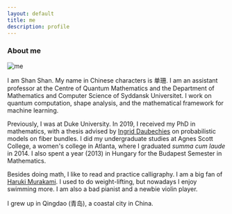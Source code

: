 ```yaml
---
layout: default
title: me
description: profile
---
```


### About me
![me](/images/sshan.jpg)

I am Shan Shan. My name in Chinese characters is 单珊. I am an assistant professor at the Centre of Quantum Mathematics and the Department of Mathematics and Computer Science of Syddansk Universitet. I work on quantum computation, shape analysis, and the mathematical framework for machine learning. 

Previously, I was at Duke University. In 2019, I received my PhD in mathematics, with a thesis advised by [Ingrid Daubechies](/images/SSID.png) on probabilistic models on fiber bundles.
I did my undergraduate studies at Agnes Scott College, a women's college in Atlanta, where I graduated *summa cum laude* in 2014.  I also spent a year (2013) in Hungary for the Budapest Semester in Mathematics.

Besides doing math, I like to read and practice calligraphy. I am a big fan of [Haruki Murakami](http://www.harukimurakami.com). I used to do weight-lifting, but nowadays I enjoy swimming more. I am also a bad pianist and a newbie violin player. 

I grew up in Qingdao (青岛), a coastal city in China. 
     
<br />
<br />
<br />
<br />
<br />
<br />
<br />
<br />
